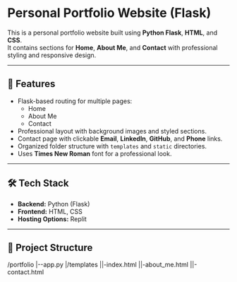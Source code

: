 # Personal Portfolio Website (Flask)

This is a personal portfolio website built using **Python Flask**, **HTML**, and **CSS**.  
It contains sections for **Home**, **About Me**, and **Contact** with professional styling and responsive design.

---

## 📌 Features
- Flask-based routing for multiple pages:
  - Home
  - About Me
  - Contact
- Professional layout with background images and styled sections.
- Contact page with clickable **Email**, **LinkedIn**, **GitHub**, and **Phone** links.
- Organized folder structure with `templates` and `static` directories.
- Uses **Times New Roman** font for a professional look.

---

## 🛠 Tech Stack
- **Backend:** Python (Flask)
- **Frontend:** HTML, CSS
- **Hosting Options:** Replit

---

## 📂 Project Structure
/portfolio
|--app.py
|/templates
||-index.html
||-about_me.html
||-contact.html
